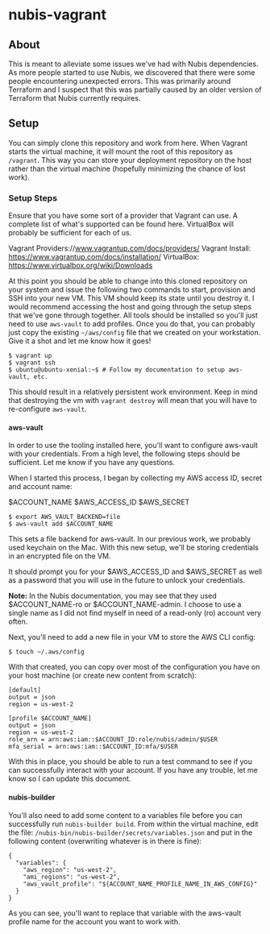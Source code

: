# nubis-vagrant

## About

This is meant to alleviate some issues we've had with Nubis dependencies. As more
people started to use Nubis, we discovered that there were some people
encountering unexpected errors. This was primarily around Terraform and I
suspect that this was partially caused by an older version of Terraform that
Nubis currently requires.

## Setup

You can simply clone this repository and work from here. When Vagrant starts the
virtual machine, it will mount the root of this repository as `/vagrant`. This
way you can store your deployment repository on the host rather than the virtual
machine (hopefully minimizing the chance of lost work).

### Setup Steps

Ensure that you have some sort of a provider that Vagrant can use. A complete
list of what's supported can be found here. VirtualBox will probably be
sufficient for each of us.

Vagrant Providers://www.vagrantup.com/docs/providers/
Vagrant Install: https://www.vagrantup.com/docs/installation/
VirtualBox: https://www.virtualbox.org/wiki/Downloads

At this point you should be able to change into this cloned repository on your
system and issue the following two commands to start, provision and SSH into
your new VM. This VM should keep its state until you destroy it. I would
recommend accessing the host and going through the setup steps that we've gone
through together. All tools should be installed so you'll just need to use
`aws-vault` to add profiles. Once you do that, you can probably just copy the
existing `~/aws/config` file that we created on your workstation. Give it a shot
and let me know how it goes!

```
$ vagrant up
$ vagrant ssh
$ ubuntu@ubuntu-xenial:~$ # Follow my documentation to setup aws-vault, etc.
```

This should result in a relatively persistent work environment. Keep in mind
that destroying the vm with `vagrant destroy` will mean that you will have to
re-configure `aws-vault`.

#### aws-vault

In order to use the tooling installed here, you'll want to configure aws-vault
with your credentials. From a high level, the following steps should be
sufficient. Let me know if you have any questions.

When I started this process, I began by collecting my AWS access ID, secret and
account name:

$ACCOUNT_NAME
$AWS_ACCESS_ID
$AWS_SECRET

```
$ export AWS_VAULT_BACKEND=file
$ aws-vault add $ACCOUNT_NAME
```

This sets a file backend for aws-vault. In our previous work, we probably used
keychain on the Mac. With this new setup, we'll be storing credentials in an
encrypted file on the VM.

It should prompt you for your $AWS_ACCESS_ID and $AWS_SECRET as well as a
password that you will use in the future to unlock your credentials.

**Note:** In the Nubis documentation, you may see that they used $ACCOUNT_NAME-ro or
$ACCOUNT_NAME-admin. I choose to use a single name as I did not find myself in
need of a read-only (ro) account very often.

Next, you'll need to add a new file in your VM to store the AWS CLI config:

```
$ touch ~/.aws/config
```

With that created, you can copy over most of the configuration you have on your
host machine (or create new content from scratch):

```
[default]
output = json
region = us-west-2

[profile $ACCOUNT_NAME]
output = json
region = us-west-2
role_arn = arn:aws:iam::$ACCOUNT_ID:role/nubis/admin/$USER
mfa_serial = arn:aws:iam::$ACCOUNT_ID:mfa/$USER
```

With this in place, you should be able to run a test command to see if you can
successfully interact with your account. If you have any trouble, let me know so
I can update this document.

#### nubis-builder

You'll also need to add some content to a variables file before you can
successfully run `nubis-builder build`. From within the virtual machine, edit
the file: `/nubis-bin/nubis-builder/secrets/variables.json` and put in the
following content (overwriting whatever is in there is fine):

```
{
  "variables": {
    "aws_region": "us-west-2",
    "ami_regions": "us-west-2",
    "aws_vault_profile": "${ACCOUNT_NAME_PROFILE_NAME_IN_AWS_CONFIG}"
  }
}
```

As you can see, you'll want to replace that variable with the aws-vault profile
name for the account you want to work with.
